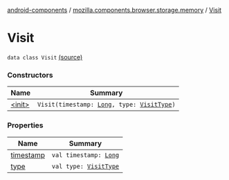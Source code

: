 [android-components](../../index.md) / [mozilla.components.browser.storage.memory](../index.md) / [Visit](./index.md)

# Visit

`data class Visit` [(source)](https://github.com/mozilla-mobile/android-components/blob/master/components/browser/storage-memory/src/main/java/mozilla/components/browser/storage/memory/InMemoryHistoryStorage.kt#L16)

### Constructors

| Name | Summary |
|---|---|
| [&lt;init&gt;](-init-.md) | `Visit(timestamp: `[`Long`](https://kotlinlang.org/api/latest/jvm/stdlib/kotlin/-long/index.html)`, type: `[`VisitType`](../../mozilla.components.concept.storage/-visit-type/index.md)`)` |

### Properties

| Name | Summary |
|---|---|
| [timestamp](timestamp.md) | `val timestamp: `[`Long`](https://kotlinlang.org/api/latest/jvm/stdlib/kotlin/-long/index.html) |
| [type](type.md) | `val type: `[`VisitType`](../../mozilla.components.concept.storage/-visit-type/index.md) |
